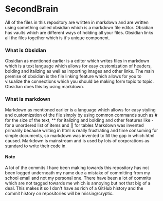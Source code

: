 # SecondBrain
All of the files in this repository are written in markdown and are written using something called obsidian which is a markdown file editor. Obsidian has vaults which are different ways of holding all your files. Obsidian links all the files together which is it's unique component. 

### What is Obsidian
Obsidian as mentioned earlier is a editor which writes files in markdown which is a text language which allows for easy customization of headers, bolding and italizing as well as importing images and other links. 
The main premise of obsidian is the file linking feature which allows for you to visualize the connections which you should be making form topic to topic. Obsidian does this by using markdown.

### What is markdown
Markdown as mentioned earlier is a language which allows for easy styling and customization of the file simply by using common commands such as # for the size of the text, ** for italizing and bolding and other features like - for a unordered list of items and || for tables 
Markdown was invented primarily because writing in html is really frustrating and time consuming for simple documents, so markdown was invented to fill the gap in which html caused. Markdown is mainstream and is used by lots of corporations as standard to write their code in. 

#### Note 
A lot of the commits I have been making towards this repository has not been logged underneath my name due a mistake of committing from my school email and not my personal one. There have been a lot of commits which are not tagged towards me which is annoying but not that big of a deal. This makes it so I don't have as rich of a GitHub history and the commit history on repositories will be missing/cryptic.  
